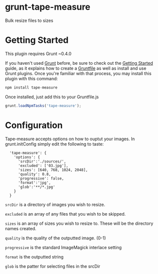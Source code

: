 grunt-tape-measure
==================
Bulk resize files to sizes

Getting Started
==================

This plugin requires Grunt ~0.4.0

If you haven't used [Grunt](http://gruntjs.com/) before, be sure to check out the [Getting Started](http://gruntjs.com/getting-started) guide, as it explains how to create a [Gruntfile](http://gruntjs.com/sample-gruntfile) as well as install and use Grunt plugins. Once you're familiar with that process, you may install this plugin with this command:

```js
npm install tape-measure
```

Once installed, just add this to your Gruntfile.js

```js
grunt.loadNpmTasks('tape-measure');
```

Configuration
==================
Tape-measure accepts options on how to ouptut your images. In grunt.initConfig simply edit the following to taste:

```
  'tape-measure': {
    'options': {
      'srcDir':'./sources/',
      'excluded': ['03.jpg'],
      'sizes': [640, 768, 1024, 2048],
      'quality': 0.8,
      'progressive': false,
      'format':'jpg',
      'glob':'**/*.jpg'
    }
  }
```

`srcDir` is a directory of images you wish to resize.

`excluded` is an array of any files that you wish to be skipped.

`sizes` is an array of sizes you wish to resize to. These will be the directory names created.

`quality` is the quality of the outputted image. (0-1)

`progressive` is the standard ImageMagick interlace setting

`format` is the outputted string

`glob` is the patter for selecting files in the srcDir